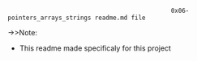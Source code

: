                                                  0x06-pointers_arrays_strings readme.md file

  ->>Note:

- This readme made specificaly for this project
